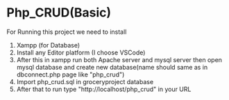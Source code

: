 # Php_CRUD(Basic)
For Running this project we need to install
1. Xampp (for Database)
2. Install any Editor platform (I choose VSCode)
3. After this in xampp run both Apache server and mysql server then open mysql database and create new database(name should same as in dbconnect.php page like "php_crud")
4. Import php_crud.sql in groceryproject database
5. After that to run type "http://localhost/php_crud" in your URL
